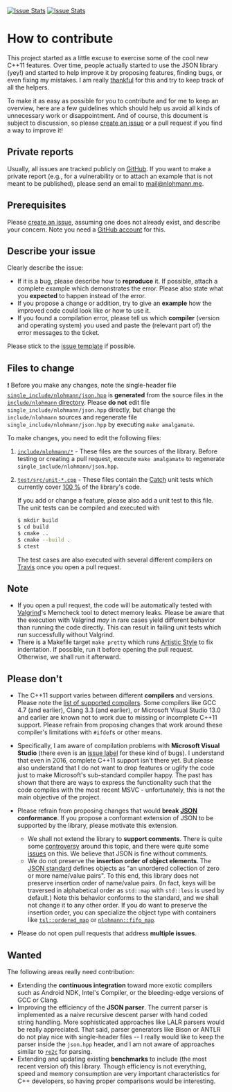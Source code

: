 [![Issue Stats](http://issuestats.com/github/nlohmann/json/badge/pr?style=flat)](http://issuestats.com/github/nlohmann/json) [![Issue Stats](http://issuestats.com/github/nlohmann/json/badge/issue?style=flat)](http://issuestats.com/github/nlohmann/json)

# How to contribute

This project started as a little excuse to exercise some of the cool new C++11 features. Over time, people actually started to use the JSON library (yey!) and started to help improve it by proposing features, finding bugs, or even fixing my mistakes. I am really [thankful](https://github.com/nlohmann/json/blob/master/README.md#thanks) for this and try to keep track of all the helpers.

To make it as easy as possible for you to contribute and for me to keep an overview, here are a few guidelines which should help us avoid all kinds of unnecessary work or disappointment. And of course, this document is subject to discussion, so please [create an issue](https://github.com/nlohmann/json/issues/new) or a pull request if you find a way to improve it!

## Private reports

Usually, all issues are tracked publicly on [GitHub](https://github.com/nlohmann/json/issues). If you want to make a private report (e.g., for a vulnerability or to attach an example that is not meant to be published), please send an email to <mail@nlohmann.me>.

## Prerequisites

Please [create an issue](https://github.com/nlohmann/json/issues/new), assuming one does not already exist, and describe your concern. Note you need a [GitHub account](https://github.com/signup/free) for this.

## Describe your issue

Clearly describe the issue:

- If it is a bug, please describe how to **reproduce** it. If possible, attach a complete example which demonstrates the error. Please also state what you **expected** to happen instead of the error.
- If you propose a change or addition, try to give an **example** how the improved code could look like or how to use it.
- If you found a compilation error, please tell us which **compiler** (version and operating system) you used and paste the (relevant part of) the error messages to the ticket.

Please stick to the [issue template](https://github.com/nlohmann/json/blob/develop/.github/ISSUE_TEMPLATE.md) if possible.

## Files to change

:exclamation: Before you make any changes, note the single-header file [`single_include/nlohmann/json.hpp`](https://github.com/nlohmann/json/blob/develop/single_include/nlohmann/json.hpp) is **generated** from the source files in the [`include/nlohmann` directory](https://github.com/nlohmann/json/tree/develop/include/nlohmann). Please **do not** edit file `single_include/nlohmann/json.hpp` directly, but change the `include/nlohmann` sources and regenerate file `single_include/nlohmann/json.hpp` by executing `make amalgamate`.

To make changes, you need to edit the following files:

1. [`include/nlohmann/*`](https://github.com/nlohmann/json/tree/develop/include/nlohmann) - These files are the sources of the library. Before testing or creating a pull request, execute `make amalgamate` to regenerate `single_include/nlohmann/json.hpp`.

2. [`test/src/unit-*.cpp`](https://github.com/nlohmann/json/tree/develop/test/src) - These files contain the [Catch](https://github.com/philsquared/Catch) unit tests which currently cover [100 %](https://coveralls.io/github/nlohmann/json) of the library's code.

   If you add or change a feature, please also add a unit test to this file. The unit tests can be compiled and executed with

   ```sh
   $ mkdir build
   $ cd build
   $ cmake ..
   $ cmake --build .
   $ ctest
   ```

   The test cases are also executed with several different compilers on [Travis](https://travis-ci.org/nlohmann/json) once you open a pull request.


## Note

- If you open a pull request, the code will be automatically tested with [Valgrind](http://valgrind.org)'s Memcheck tool to detect memory leaks. Please be aware that the execution with Valgrind _may_ in rare cases yield different behavior than running the code directly. This can result in failing unit tests which run successfully without Valgrind.
- There is a Makefile target `make pretty` which runs [Artistic Style](http://astyle.sourceforge.net) to fix indentation. If possible, run it before opening the pull request. Otherwise, we shall run it afterward.

## Please don't

- The C++11 support varies between different **compilers** and versions. Please note the [list of supported compilers](https://github.com/nlohmann/json/blob/master/README.md#supported-compilers). Some compilers like GCC 4.7 (and earlier), Clang 3.3 (and earlier), or Microsoft Visual Studio 13.0 and earlier are known not to work due to missing or incomplete C++11 support. Please refrain from proposing changes that work around these compiler's limitations with `#ifdef`s or other means.
- Specifically, I am aware of compilation problems with **Microsoft Visual Studio** (there even is an [issue label](https://github.com/nlohmann/json/issues?utf8=✓&q=label%3A%22visual+studio%22+) for these kind of bugs). I understand that even in 2016, complete C++11 support isn't there yet. But please also understand that I do not want to drop features or uglify the code just to make Microsoft's sub-standard compiler happy. The past has shown that there are ways to express the functionality such that the code compiles with the most recent MSVC - unfortunately, this is not the main objective of the project.
- Please refrain from proposing changes that would **break [JSON](http://json.org) conformance**. If you propose a conformant extension of JSON to be supported by the library, please motivate this extension.
  - We shall not extend the library to **support comments**. There is quite some [controversy](https://www.reddit.com/r/programming/comments/4v6chu/why_json_doesnt_support_comments_douglas_crockford/) around this topic, and there were quite some [issues](https://github.com/nlohmann/json/issues/376) on this. We believe that JSON is fine without comments.
  - We do not preserve the **insertion order of object elements**. The [JSON standard](https://tools.ietf.org/html/rfc7159.html) defines objects as "an unordered collection of zero or more name/value pairs". To this end, this library does not preserve insertion order of name/value pairs. (In fact, keys will be traversed in alphabetical order as `std::map` with `std::less` is used by default.) Note this behavior conforms to the standard, and we shall not change it to any other order. If you do want to preserve the insertion order, you can specialize the object type with containers like [`tsl::ordered_map`](https://github.com/Tessil/ordered-map) or [`nlohmann::fifo_map`](https://github.com/nlohmann/fifo_map).

- Please do not open pull requests that address **multiple issues**.

## Wanted

The following areas really need contribution:

- Extending the **continuous integration** toward more exotic compilers such as Android NDK, Intel's Compiler, or the bleeding-edge versions of GCC or Clang.
- Improving the efficiency of the **JSON parser**. The current parser is implemented as a naive recursive descent parser with hand coded string handling. More sophisticated approaches like LALR parsers would be really appreciated. That said, parser generators like Bison or ANTLR do not play nice with single-header files -- I really would like to keep the parser inside the `json.hpp` header, and I am not aware of approaches similar to [`re2c`](http://re2c.org) for parsing.
- Extending and updating existing **benchmarks** to include (the most recent version of) this library. Though efficiency is not everything, speed and memory consumption are very important characteristics for C++ developers, so having proper comparisons would be interesting.
